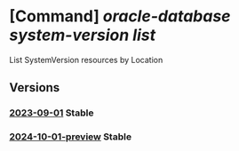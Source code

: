 # [Command] _oracle-database system-version list_

List SystemVersion resources by Location

## Versions

### [2023-09-01](/Resources/mgmt-plane/L3N1YnNjcmlwdGlvbnMve30vcHJvdmlkZXJzL29yYWNsZS5kYXRhYmFzZS9sb2NhdGlvbnMve30vc3lzdGVtdmVyc2lvbnM=/2023-09-01.xml) **Stable**

<!-- mgmt-plane /subscriptions/{}/providers/oracle.database/locations/{}/systemversions 2023-09-01 -->

### [2024-10-01-preview](/Resources/mgmt-plane/L3N1YnNjcmlwdGlvbnMve30vcHJvdmlkZXJzL29yYWNsZS5kYXRhYmFzZS9sb2NhdGlvbnMve30vc3lzdGVtdmVyc2lvbnM=/2024-10-01-preview.xml) **Stable**

<!-- mgmt-plane /subscriptions/{}/providers/oracle.database/locations/{}/systemversions 2024-10-01-preview -->
